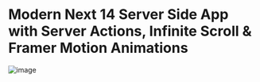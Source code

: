 # Modern Next 14 Server Side App with Server Actions, Infinite Scroll & Framer Motion Animations

![image](https://github.com/andressagabrielle21/anime-vault/assets/25774210/3a40b20a-d682-445d-a852-5ca104a5526c)


